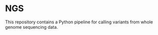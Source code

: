 # NGS
This repository contains a Python pipeline for calling variants from whole genome sequencing data.
